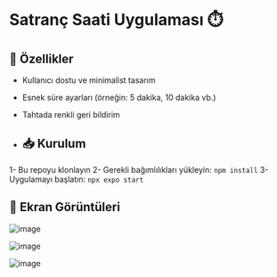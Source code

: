 # Satranç Saati Uygulaması ⏱️

## 🚀 Özellikler

- Kullanıcı dostu ve minimalist tasarım
- Esnek süre ayarları (örneğin: 5 dakika, 10 dakika vb.)
- Tahtada renkli geri bildirim
  
- ## 📥 Kurulum
 1- Bu repoyu klonlayın
 2- Gerekli bağımlılıkları yükleyin:
    ```
    npm install
    ```
 3- Uygulamayı başlatın:
    ```
    npx expo start
    ```
  ## 📸 Ekran Görüntüleri

  ![image](https://github.com/user-attachments/assets/c71de9fd-648d-4411-b873-484f9d1cafe3)

  ![image](https://github.com/user-attachments/assets/10a8d79d-de2a-48d5-bc05-4c2b8ee6f061)

  ![image](https://github.com/user-attachments/assets/bf1eb44a-4ba2-4689-b88a-224ee00ee4f1)


  

